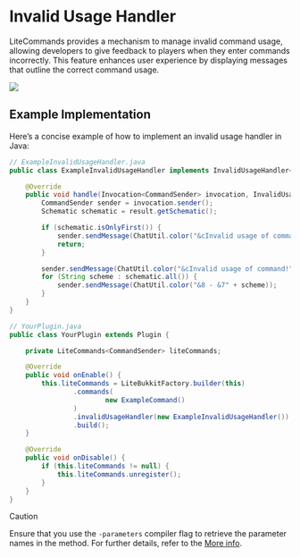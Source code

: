 # Invalid Usage Handler

LiteCommands provides a mechanism to manage invalid command usage, allowing developers to give feedback to players when they enter commands incorrectly. This feature enhances user experience by displaying messages that outline the correct command usage.

![](/invalid-usage.png)

## Example Implementation

Here’s a concise example of how to implement an invalid usage handler in Java:

```java
// ExampleInvalidUsageHandler.java
public class ExampleInvalidUsageHandler implements InvalidUsageHandler<CommandSender> {

    @Override
    public void handle(Invocation<CommandSender> invocation, InvalidUsage<CommandSender> result, ResultHandlerChain<CommandSender> chain) {
        CommandSender sender = invocation.sender();
        Schematic schematic = result.getSchematic();

        if (schematic.isOnlyFirst()) {
            sender.sendMessage(ChatUtil.color("&cInvalid usage of command! &7(" + schematic.first() + ")"));
            return;
        }

        sender.sendMessage(ChatUtil.color("&cInvalid usage of command!"));
        for (String scheme : schematic.all()) {
            sender.sendMessage(ChatUtil.color("&8 - &7" + scheme));
        }
    }
}
```

```java
// YourPlugin.java
public class YourPlugin extends Plugin {

    private LiteCommands<CommandSender> liteCommands;

    @Override
    public void onEnable() {
        this.liteCommands = LiteBukkitFactory.builder(this)
                .commands(
                        new ExampleCommand()
                )
                .invalidUsageHandler(new ExampleInvalidUsageHandler()) // [!code focus]
                .build();
    }

    @Override
    public void onDisable() {
        if (this.liteCommands != null) {
            this.liteCommands.unregister();
        }
    }
}
```

> [!CAUTION]
> Ensure that you use the `-parameters` compiler flag to retrieve the parameter names in the method. For further details, refer to the [More info](../getting-started/dependencies#parameters-compile-flag).